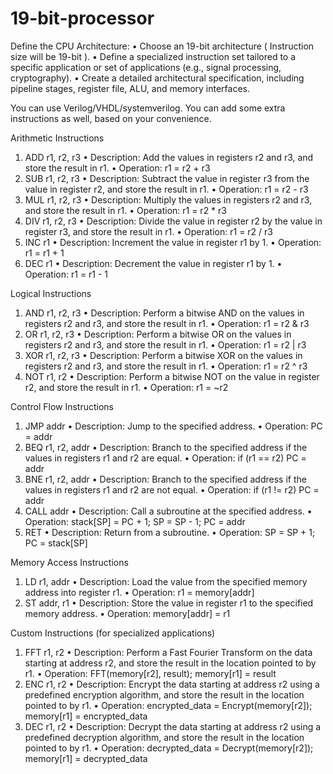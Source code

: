 # 19-bit-processor
Define the CPU Architecture:
   •    Choose an 19-bit architecture ( Instruction size will be 19-bit ).
   •    Define a specialized instruction set tailored to a specific application or set of applications (e.g., signal processing, cryptography).
   •    Create a detailed architectural specification, including pipeline stages, register file, ALU, and memory interfaces. 

You can use Verilog/VHDL/systemverilog. You can add some extra instructions as well, based on your convenience.

Arithmetic Instructions    
1.    ADD r1, r2, r3
   •    Description: Add the values in registers r2 and r3, and store the result in r1.
   •    Operation: r1 = r2 + r3
2.    SUB r1, r2, r3
   •    Description: Subtract the value in register r3 from the value in register r2, and store the result in r1.
   •    Operation: r1 = r2 - r3 
3.    MUL r1, r2, r3
   •    Description: Multiply the values in registers r2 and r3, and store the result in r1.
   •    Operation: r1 = r2 * r3
4.    DIV r1, r2, r3
   •    Description: Divide the value in register r2 by the value in register r3, and store the result in r1.
   •    Operation: r1 = r2 / r3
5.    INC r1
   •    Description: Increment the value in register r1 by 1.
   •    Operation: r1 = r1 + 1
6.    DEC r1
   •    Description: Decrement the value in register r1 by 1.
   •    Operation: r1 = r1 - 1

Logical Instructions    
1.    AND r1, r2, r3
   •    Description: Perform a bitwise AND on the values in registers r2 and r3, and store the result in r1.
   •    Operation: r1 = r2 & r3
2.    OR r1, r2, r3
   •    Description: Perform a bitwise OR on the values in registers r2 and r3, and store the result in r1.
   •    Operation: r1 = r2 | r3
3.    XOR r1, r2, r3
   •    Description: Perform a bitwise XOR on the values in registers r2 and r3, and store the result in r1.
   •    Operation: r1 = r2 ^ r3
4.    NOT r1, r2
   •    Description: Perform a bitwise NOT on the value in register r2, and store the result in r1.
   •    Operation: r1 = ~r2

Control Flow Instructions    
1.    JMP addr
   •    Description: Jump to the specified address.
   •    Operation: PC = addr
2.    BEQ r1, r2, addr
   •    Description: Branch to the specified address if the values in registers r1 and r2 are equal.
   •    Operation: if (r1 == r2) PC = addr
3.    BNE r1, r2, addr
   •    Description: Branch to the specified address if the values in registers r1 and r2 are not equal.
   •    Operation: if (r1 != r2) PC = addr
4.    CALL addr
   •    Description: Call a subroutine at the specified address.
   •    Operation: stack[SP] = PC + 1; SP = SP - 1; PC = addr
5.    RET
   •    Description: Return from a subroutine.
   •    Operation: SP = SP + 1; PC = stack[SP]

Memory Access Instructions    
1.    LD r1, addr
   •    Description: Load the value from the specified memory address into register r1.
   •    Operation: r1 = memory[addr]
2.    ST addr, r1
   •    Description: Store the value in register r1 to the specified memory address.
   •    Operation: memory[addr] = r1

Custom Instructions (for specialized applications)    
1.    FFT r1, r2
   •    Description: Perform a Fast Fourier Transform on the data starting at address r2, and store the result in the location pointed to by r1.
   •    Operation: FFT(memory[r2], result); memory[r1] = result
2.    ENC r1, r2
   •    Description: Encrypt the data starting at address r2 using a predefined encryption algorithm, and store the result in the location pointed to by r1.
   •    Operation: encrypted_data = Encrypt(memory[r2]); memory[r1] = encrypted_data
3.    DEC r1, r2
   •    Description: Decrypt the data starting at address r2 using a predefined decryption algorithm, and store the result in the location pointed to by r1.
   •    Operation: decrypted_data = Decrypt(memory[r2]); memory[r1] = decrypted_data
